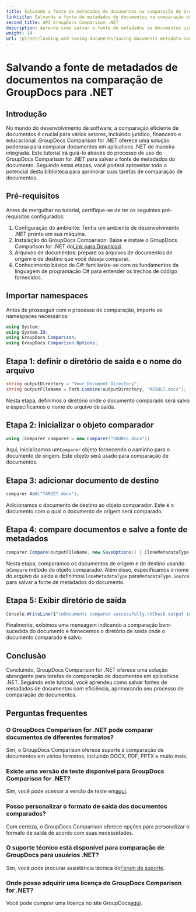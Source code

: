 ```yaml
---
title: Salvando a fonte de metadados de documentos na comparação de GroupDocs para .NET
linktitle: Salvando a fonte de metadados de documentos na comparação de GroupDocs para .NET
second_title: API GroupDocs.Comparison .NET
description: Aprenda como salvar a fonte de metadados de documentos usando GroupDocs Comparison for .NET. Siga nosso guia passo a passo para uma comparação perfeita de documentos em seu .NET.
weight: 14
url: /pt/net/loading-and-saving-documents/saving-documents-metadata-source/
---
```


# Salvando a fonte de metadados de documentos na comparação de GroupDocs para .NET

## Introdução
No mundo do desenvolvimento de software, a comparação eficiente de documentos é crucial para vários setores, incluindo jurídico, financeiro e educacional. GroupDocs Comparison for .NET oferece uma solução poderosa para comparar documentos em aplicativos .NET de maneira integrada. Este tutorial irá guiá-lo através do processo de uso do GroupDocs Comparison for .NET para salvar a fonte de metadados do documento. Seguindo estas etapas, você poderá aproveitar todo o potencial desta biblioteca para aprimorar suas tarefas de comparação de documentos.
## Pré-requisitos
Antes de mergulhar no tutorial, certifique-se de ter os seguintes pré-requisitos configurados:
1. Configuração do ambiente: Tenha um ambiente de desenvolvimento .NET pronto em sua máquina.
2.  Instalação do GroupDocs Comparison: Baixe e instale o GroupDocs Comparison for .NET do[Link para Download](https://releases.groupdocs.com/comparison/net/).
3. Arquivos de documentos: prepare os arquivos de documentos de origem e de destino que você deseja comparar.
4. Conhecimento básico de C#: familiarize-se com os fundamentos da linguagem de programação C# para entender os trechos de código fornecidos.

## Importar namespaces
Antes de prosseguir com o processo de comparação, importe os namespaces necessários:
```csharp
using System;
using System.IO;
using GroupDocs.Comparison;
using GroupDocs.Comparison.Options;
```

## Etapa 1: definir o diretório de saída e o nome do arquivo
```csharp
string outputDirectory = "Your Document Directory";
string outputFileName = Path.Combine(outputDirectory, "RESULT.docx");
```
Nesta etapa, definimos o diretório onde o documento comparado será salvo e especificamos o nome do arquivo de saída.
## Etapa 2: inicializar o objeto comparador
```csharp
using (Comparer comparer = new Comparer("SOURCE.docx"))
```
 Aqui, inicializamos um`Comparer` objeto fornecendo o caminho para o documento de origem. Este objeto será usado para comparação de documentos.
## Etapa 3: adicionar documento de destino
```csharp
comparer.Add("TARGET.docx");
```
Adicionamos o documento de destino ao objeto comparador. Este é o documento com o qual o documento de origem será comparado.
## Etapa 4: compare documentos e salve a fonte de metadados
```csharp
comparer.Compare(outputFileName, new SaveOptions() { CloneMetadataType = MetadataType.Source });
```
 Nesta etapa, comparamos os documentos de origem e de destino usando o`Compare` método do objeto comparador. Além disso, especificamos o nome do arquivo de saída e definimos`CloneMetadataType` para`MetadataType.Source` para salvar a fonte de metadados do documento.
## Etapa 5: Exibir diretório de saída
```csharp
Console.WriteLine($"\nDocuments compared successfully.\nCheck output in {outputDirectory}.");
```
Finalmente, exibimos uma mensagem indicando a comparação bem-sucedida do documento e fornecemos o diretório de saída onde o documento comparado é salvo.

## Conclusão
Concluindo, GroupDocs Comparison for .NET oferece uma solução abrangente para tarefas de comparação de documentos em aplicativos .NET. Seguindo este tutorial, você aprendeu como salvar fontes de metadados de documentos com eficiência, aprimorando seu processo de comparação de documentos.
## Perguntas frequentes
### O GroupDocs Comparison for .NET pode comparar documentos de diferentes formatos?
Sim, o GroupDocs Comparison oferece suporte à comparação de documentos em vários formatos, incluindo DOCX, PDF, PPTX e muito mais.
### Existe uma versão de teste disponível para GroupDocs Comparison for .NET?
 Sim, você pode acessar a versão de teste em[aqui](https://releases.groupdocs.com/).
### Posso personalizar o formato de saída dos documentos comparados?
Com certeza, o GroupDocs Comparison oferece opções para personalizar o formato de saída de acordo com suas necessidades.
### O suporte técnico está disponível para comparação de GroupDocs para usuários .NET?
 Sim, você pode procurar assistência técnica do[Fórum de suporte](https://forum.groupdocs.com/c/comparison/12).
### Onde posso adquirir uma licença do GroupDocs Comparison for .NET?
 Você pode comprar uma licença no site GroupDocs[aqui](https://purchase.groupdocs.com/buy).